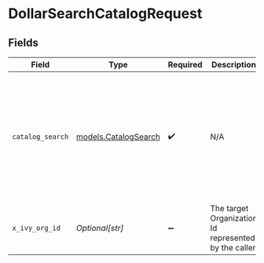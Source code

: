 # DollarSearchCatalogRequest


## Fields

| Field                                                                                                      | Type                                                                                                       | Required                                                                                                   | Description                                                                                                | Example                                                                                                    |
| ---------------------------------------------------------------------------------------------------------- | ---------------------------------------------------------------------------------------------------------- | ---------------------------------------------------------------------------------------------------------- | ---------------------------------------------------------------------------------------------------------- | ---------------------------------------------------------------------------------------------------------- |
| `catalog_search`                                                                                           | [models.CatalogSearch](../models/catalogsearch.md)                                                         | :heavy_check_mark:                                                                                         | N/A                                                                                                        | {<br/>"q": "_id:1233432 OR _id:123432454 OR _id:23445433",<br/>"sort": "description ASC",<br/>"from": 0,<br/>"size": 200<br/>} |
| `x_ivy_org_id`                                                                                             | *Optional[str]*                                                                                            | :heavy_minus_sign:                                                                                         | The target Organization Id represented by the caller                                                       | 739224                                                                                                     |